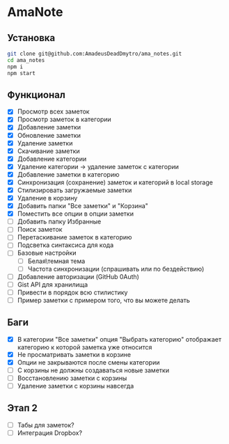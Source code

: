 # AmaNote

## Установка

```bash
git clone git@github.com:AmadeusDeadDmytro/ama_notes.git
cd ama_notes
npm i
npm start
```

## Функционал

-   [x] Просмотр всех заметок
-   [x] Просмотр заметок в категории
-   [x] Добавление заметки
-   [x] Обновление заметки
-   [x] Удаление заметки
-   [x] Скачивание заметки
-   [x] Добавление категории
-   [x] Удаление категории -> удаление заметок с категории
-   [x] Добавление заметки в категорию
-   [x] Синхронизация (сохранение) заметок и категорий в local storage
-   [x] Стилизировать загружаемые заметки
-   [x] Удаление в корзину  
-   [x] Добавить папки "Все заметки" и "Корзина"
-   [x] Поместить все опции в опции заметки
-   [ ] Добавить папку Избранные
-   [ ] Поиск заметок
-   [ ] Перетаскивание заметок в категорию
-   [ ] Подсветка синтаксиса для кода
-   [ ] Базовые настройки
    -   [ ] Белая\темная тема
    -   [ ] Частота синхронизации (спрашивать или по бездействию)
-   [ ] Добавление авторизации (GitHub 0Auth)
-   [ ] Gist API для хранилища
-   [ ] Привести в порядок всю стилистику
-   [ ] Пример заметки с примером того, что вы можете делать

## Баги

-   [x] В категории "Все заметки" опция "Выбрать категорию" отображает категорию к которой заметка уже относится
-   [x] Не просматривать заметки в корзине
-   [x] Опции не закрываются после смены категории
-   [ ] С корзины не должны создаваться новые заметки
-   [ ] Восстановлению заметки с корзины
-   [ ] Удаление заметки с корзины навсегда
## Этап 2

-   [ ] Табы для заметок?
-   [ ] Интеграция Dropbox?
